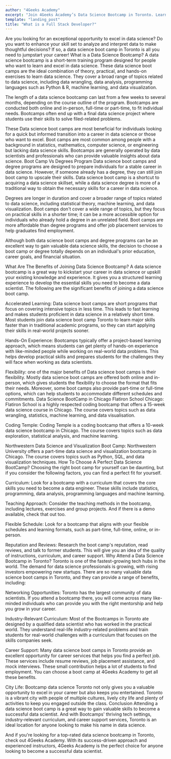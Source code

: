```yaml
---
author: "4Geeks Academy"
excerpt: "Join 4Geeks Academy’s Data Science Bootcamp in Toronto. Learn essential data science skills and start your career in this high-demand field."
template: "landing_post"
title: "What is a Full Stack Developer?"
---
```



Are you looking for an exceptional opportunity to excel in data science? Do you want to enhance your skill set to analyze and interpret data to make thoughtful decisions? If so, a data science boot camp in Toronto is all you need to jumpstart your career! 
What is a Data Science Bootcamp?
A data science bootcamp is a short-term training program designed for people who want to learn and excel in data science. These data science boot camps are the ideal combination of theory, practical, and hands-on exercises to learn data science. They cover a broad range of topics related to data science, including data wrangling, data analysis, programming languages such as Python & R, machine learning, and data visualization.

The length of a data science bootcamp can last from a few weeks to several months, depending on the course outline of the program. Bootcamps are conducted both online and in-person, full-time or part-time, to fit individual needs. Bootcamps often end up with a final data science project where students use their skills to solve filed-related problems.

These Data science boot camps are most beneficial for individuals looking for a quick but informed transition into a career in data science or those who want to excel. Boot camps are most common among people with a background in statistics, mathematics, computer science, or engineering but lacking data science skills. Bootcamps are generally operated by data scientists and professionals who can provide valuable insights about data science. 
Boot Camp Vs Degrees Program
Data science boot camps and degree programs are designed to prepare individuals for a stable career in data science. However, if someone already has a degree, they can still join boot camp to upscale their skills. Data science boot camp is a shortcut to acquiring a data science skillset, while a data science degree is more of a traditional way to obtain the necessary skills for a career in data science. 

Degrees are longer in duration and cover a broader range of topics related to data science, including statistical theory, machine learning, and data visualization. Boot camps don't cover a wide range of topics, but they focus on practical skills in a shorter time; it can be a more accessible option for individuals who already hold a degree in an unrelated field. Boot camps are more affordable than degree programs and offer job placement services to help graduates find employment. 

Although both data science boot camps and degree programs can be an excellent way to gain valuable data science skills, the decision to choose a boot camp or degree totally depends on an individual's prior education, career goals, and financial situation.

What Are The Benefits of Joining Data Science Bootcamp?
A data science bootcamp is a great way to kickstart your career in data science or upskill your existing knowledge and experience. It gives you a structured learning experience to develop the essential skills you need to become a data scientist. The following are the significant benefits of joining a data science boot camp. 

Accelerated Learning: Data science boot camps are short programs that focus on covering intensive topics in less time. This leads to fast learning and makes students proficient in data science in a relatively short time. Most students join data science boot camp Toronto to learn major skills faster than in traditional academic programs, so they can start applying their skills in real-world projects sooner.

Hands-On Experience: Bootcamps typically offer a project-based learning approach, which means students can get plenty of hands-on experience with like-minded people while working on real-world data problems. This helps develop practical skills and prepares students for the challenges they will face when working as data scientists.
 
Flexibility: one of the major benefits of Data science boot camps is their flexibility. Mostly data science boot camps are offered both online and in-person, which gives students the flexibility to choose the format that fits their needs. Moreover, some boot camps also provide part-time or full-time options, which can help students to accommodate different schedules and commitments.
Data Science BootCamp in Chicago 
Flatiron School Chicago: Flatiron School is a highly respected coding bootcamp that offers a 15-week data science course in Chicago. The course covers topics such as data wrangling, statistics, machine learning, and data visualisation.

Coding Temple: Coding Temple is a coding bootcamp that offers a 10-week data science bootcamp in Chicago. The course covers topics such as data exploration, statistical analysis, and machine learning.

Northwestern Data Science and Visualization Boot Camp: Northwestern University offers a part-time data science and visualization bootcamp in Chicago. The course covers topics such as Python, SQL, and data visualization techniques.
How To Choose A Perfect Data Science BootCamp?
Choosing the right boot camp for yourself can be daunting, but if you consider the following factors, you can find a perfect fit for yourself. 

Curriculum: Look for a bootcamp with a curriculum that covers the core skills you need to become a data engineer. These skills include statistics, programming, data analysis, programming languages and machine learning. 

Teaching Approach: Consider the teaching methods in the bootcamp, including lectures,  exercises and group projects. And if there is a demo available, check that out too.   

Flexible Schedule: Look for a bootcamp that aligns with your flexible schedules and learning formats, such as part-time, full-time, online, or in-person.  

Reputation and Reviews: Research the boot camp's reputation, read reviews, and talk to former students. This will give you an idea of the quality of instructions, curriculum, and career support.
Why Attend a Data Science Bootcamp in Toronto?
Toronto is one of the fastest-growing tech hubs in the world. The demand for data science professionals is growing, with rising investors empowering new startups. There are so many valuable data science boot camps in Toronto, and they can provide a range of benefits, including:

Networking Opportunities: Toronto has the largest community of data scientists. If you attend a bootcamp there, you will come across many like-minded individuals who can provide you with the right mentorship and help you grow in your career.

Industry-Relevant Curriculum: Most of the Bootcamps in Toronto ate designed by a qualified data scientist who has worked in the practical world. They understand real-life industry-related problems and train students for real-world challenges with a curriculum that focuses on the skills companies seek.

Career Support: Many data science boot camps in Toronto provide an excellent opportunity for career services that helps you find a perfect job. These services include resume reviews, job placement assistance, and mock interviews. These small contribution helps a lot of students to find employment. You can choose a boot camp at 4Geeks Academy to get all these benefits. 

City Life: Bootcamp data science Toronto not only gives you a valuable opportunity to excel in your career but also keeps you entertained. Toronto is a vibrant city with people of multiple cultures, lively city life and plenty of activities to keep you engaged outside the class. 
Conclusion
Attending a data science boot camp is a great way to gain valuable skills to become a successful data scientist. And with Bootcamps' thriving tech settings, industry-relevant curriculum, and career support services, Toronto is an ideal location for anyone looking to make his name in data science.

And if you're looking for a top-rated data science bootcamp in Toronto, check out 4Geeks Academy. With its success-driven approach and experienced instructors, 4Geeks Academy is the perfect choice for anyone looking to become a successful data scientist. 
